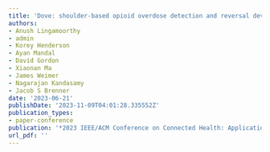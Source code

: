 ```yaml
---
title: 'Dove: shoulder-based opioid overdose detection and reversal device'
authors:
- Anush Lingamoorthy
- admin
- Korey Henderson
- Ayan Mandal
- David Gordon
- Xiaonan Ma
- James Weimer
- Nagarajan Kandasamy
- Jacob S Brenner
date: '2023-06-21'
publishDate: '2023-11-09T04:01:28.335552Z'
publication_types:
- paper-conference
publication: '*2023 IEEE/ACM Conference on Connected Health: Applications, Systems and Engineering Technologies (CHASE)*'
url_pdf: '' 
---
```

